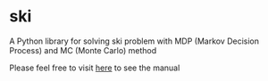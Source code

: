# ski

A Python library for solving ski problem with MDP (Markov Decision Process) and MC (Monte Carlo) method

Please feel free to visit [here](https://github.com/papillonbee/ski/blob/master/ski.ipynb) to see the manual
